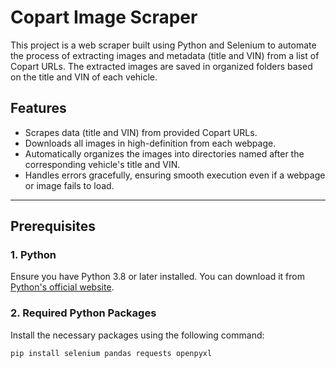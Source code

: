 # Copart Image Scraper

This project is a web scraper built using Python and Selenium to automate the process of extracting images and metadata (title and VIN) from a list of Copart URLs. The extracted images are saved in organized folders based on the title and VIN of each vehicle.

## Features
- Scrapes data (title and VIN) from provided Copart URLs.
- Downloads all images in high-definition from each webpage.
- Automatically organizes the images into directories named after the corresponding vehicle's title and VIN.
- Handles errors gracefully, ensuring smooth execution even if a webpage or image fails to load.

---

## Prerequisites

### 1. Python
Ensure you have Python 3.8 or later installed. You can download it from [Python's official website](https://www.python.org/).

### 2. Required Python Packages
Install the necessary packages using the following command:
```bash
pip install selenium pandas requests openpyxl

